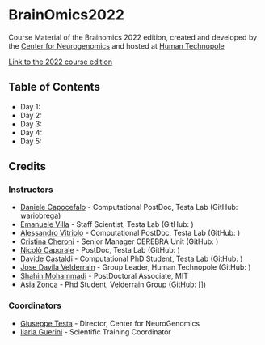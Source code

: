 # BrainOmics2022

Course Material of the Brainomics 2022 edition, created and developed by the [Center for Neurogenomics](https://humantechnopole.it/en/research-centres/neurogenomics/) and hosted at [Human Technopole](https://humantechnopole.it/en/)

[Link to the 2022 course edition](https://humantechnopole.it/en/trainings/brainomics/)

## Table of Contents
* Day 1:
* Day 2:
* Day 3:
* Day 4:
* Day 5:

## Credits

### Instructors

- [Daniele Capocefalo](https://humantechnopole.it/en/people/daniele-capocefalo/) - Computational PostDoc, Testa Lab (GitHub: [wariobrega](https://github.com/wariobrega))
- [Emanuele Villa](https://humantechnopole.it/en/people/emanuele-villa/) - Staff Scientist, Testa Lab (GitHub: []())
- [Alessandro Vitriolo](https://humantechnopole.it/en/people/alessandro-vitriolo/) - Computational PostDoc, Testa Lab (GitHub: []())
- [Cristina Cheroni](https://humantechnopole.it/en/people/cristina-cheroni/) - Senior Manager CEREBRA Unit (GitHub: []())
- [Nicolò Caporale](https://humantechnopole.it/en/people/nicolo-caporale/) - PostDoc, Testa Lab (GitHub: []())
- [Davide Castaldi](https://humantechnopole.it/en/people/davide-castaldi/) - Computational PhD Student, Testa Lab (GitHub: []())
- [Jose Davila Velderrain](https://humantechnopole.it/en/people/jose-davila-velderrain/) - Group Leader, Human Technopole (GitHub: []())
- [Shahin Mohammadi](http://compbio.mit.edu/mohammadi/) - PostDoctoral Associate, MIT
- [Asia Zonca](https://humantechnopole.it/en/people/asia-zonca/) - Phd Student, Velderrain Group (GitHub: [])


### Coordinators
- [Giuseppe Testa](https://humantechnopole.it/en/people/giuseppe-testa/) - Director, Center for NeuroGenomics
- [Ilaria Guerini](https://humantechnopole.it/en/people/ilaria-guerini/) - Scientific Training Coordinator

